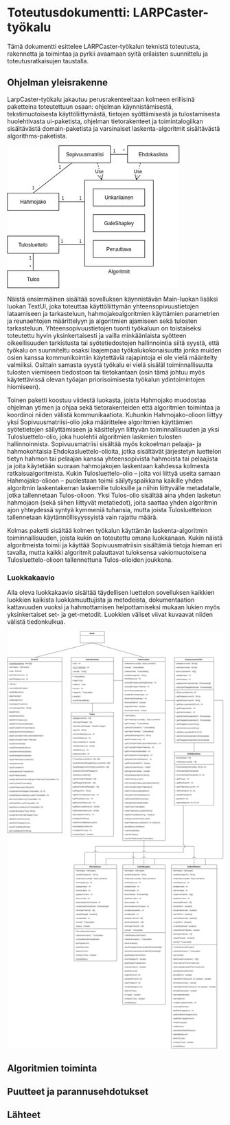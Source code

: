 # Toteutusdokumentti: LARPCaster-työkalu
Tämä dokumentti esittelee LARPCaster-työkalun teknistä toteutusta, rakennetta ja toimintaa ja pyrkii avaamaan syitä erilaisten suunnittelu ja toteutusratkaisujen taustalla.

## Ohjelman yleisrakenne
LarpCaster-työkalu jakautuu perusrakenteeltaan kolmeen erillisinä paketteina toteutettuun osaan: ohjelman käynnistämisestä, tekstimuotoisesta käyttöliittymästä, tietojen syöttämisestä ja tulostamisesta huolehtivasta ui-paketista, ohjelman tietorakenteet ja toimintalogiikan sisältävästä domain-paketista ja varsinaiset laskenta-algoritmit sisältävästä algorithms-paketista. 

![LARPCaster-työkalun looginen rakenne](https://github.com/vmarttil/larp-caster/blob/master/dokumentaatio/kuvat/LARPCaster_sovelluslogiikka_2.png)

Näistä ensimmäinen sisältää sovelluksen käynnistävän Main-luokan lisäksi luokan TextUI, joka toteuttaa käyttöliittymän yhteensopivuustietojen lataamiseen ja tarkasteluun, hahmojakoalgoritmien käyttämien parametrien ja reunaehtojen määrittelyyn ja algoritmien ajamiseen sekä tulosten tarkasteluun. Yhteensopivuustietojen tuonti työkaluun on toistaiseksi toteutettu hyvin yksinkertaisesti ja vailla minkäänlaista syötteen oikeellisuuden tarkistusta tai syötetiedostojen hallinnointia siitä syystä, että työkalu on suunniteltu osaksi laajempaa työkalukokonaisuutta jonka muiden osien kanssa kommunikointiin käytettäviä rajapintoja ei ole vielä määritelty valmiiksi. Osittain samasta syystä työkalu ei vielä sisäläl toiminnallisuutta tulosten viemiseen tiedostoon tai tietokantaan (osin tämä johtuu myös käytettävissä olevan työajan priorisoimisesta työkalun ydintoimintojen hiomiseen).

Toinen paketti koostuu viidestä luokasta, joista Hahmojako muodostaa ohjelman ytimen ja ohjaa sekä tietorakenteiden että algoritmien toimintaa ja koordinoi niiden välistä kommunikaatiota. Kuhunkin Hahmojako-olioon liittyy yksi Sopivuusmatriisi-olio joka määrittelee algoritmien käyttämien syötetietojen säilyttämiseen ja käsittelyyn liittyvän toiminnallisuuden ja yksi Tulosluettelo-olio, joka huolehtii algoritmien laskmien tulosten hallinnoinnista. Sopivuusmatriisi sisältää myös kokoelman pelaaja- ja hahmokohtaisia Ehdokasluettelo-olioita, jotka sisältävät järjestetyn luettelon tietyn hahmon tai pelaajan kanssa yhteensopivista hahmoista tai pelaajista ja joita käytetään suoraan hahmojakojen laskentaan kahdessa kolmesta ratkaisualgoritmista. Kukin Tulosluettelo-olio – joita voi liittyä useita samaan Hahmojako-olioon – puolestaan toimii säilytyspaikkana kaikille yhden algoritmin laskentakerran laskemille tuloksille ja niihin liittyvälle metadatalle, jotka tallennetaan Tulos-olioon. Yksi Tulos-olio sisältää aina yhden lasketun hahmojaon (sekä siihen liittyvät metatiedot), joita saattaa yhden algoritmin ajon yhteydessä syntyä kymmeniä tuhansia, mutta joista Tulosluetteloon tallennetaan käytännöllisyyssyistä vain rajattu määrä.

Kolmas paketti sisältää kolmen työkalun käyttämän laskenta-algoritmin toiminnallisuuden, joista kukin on toteutettu omana luokkanaan. Kukin näistä algoritmeista toimii ja käyttää Sopivuusmatriisin sisältämiä tietoja hieman eri tavalla, mutta kaikki algoritmit palauttavat tuloksensa vakiomuotoisena Tulosluettelo-olioon tallennettuna Tulos-olioiden joukkona.

### Luokkakaavio
Alla oleva luokkakaavio sisältää täydellisen luettelon sovelluksen kaikkien luokkien kaikista luokkamuuttujista ja metodeista, dokumentaation kattavuuden vuoksi ja hahmottamisen helpottamiseksi mukaan lukien myös yksinkertaiset set- ja get-metodit. Luokkien väliset viivat kuvaavat niiden välistä tiedonkulkua.

![LARPCaster-työkalun luokkakaavio](https://github.com/vmarttil/larp-caster/blob/master/dokumentaatio/kuvat/LARPCaster_luokkakaavio_2.png)

## Algoritmien toiminta







## Puutteet ja parannusehdotukset


## Lähteet
